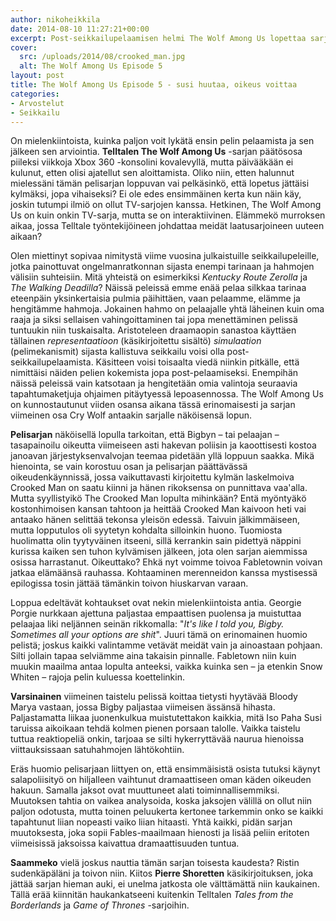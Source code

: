 ```yaml
---
author: nikoheikkila
date: 2014-08-10 11:27:21+00:00
excerpt: Post-seikkailupelaamisen helmi The Wolf Among Us lopettaa sarjan näköiseensä tyyliin — oikeus on voittanut taas, silmä silmästä ja rauha on maas.
cover:
  src: /uploads/2014/08/crooked_man.jpg
  alt: The Wolf Among Us Episode 5
layout: post
title: The Wolf Among Us Episode 5 - susi huutaa, oikeus voittaa
categories:
- Arvostelut
- Seikkailu
---
```


On mielenkiintoista, kuinka paljon voit lykätä ensin pelin pelaamista ja sen jälkeen sen arviointia. **Telltalen The Wolf Among Us** -sarjan päätösosa piileksi viikkoja Xbox 360 -konsolini kovalevyllä, mutta päivääkään ei kulunut, etten olisi ajatellut sen aloittamista. Oliko niin, etten halunnut mielessäni tämän pelisarjan loppuvan vai pelkäsinkö, että lopetus jättäisi kylmäksi, jopa vihaiseksi? Ei ole edes ensimmäinen kerta kun näin käy, joskin tutumpi ilmiö on ollut TV-sarjojen kanssa. Hetkinen, The Wolf Among Us on kuin onkin TV-sarja, mutta se on interaktiivinen. Elämmekö murroksen aikaa, jossa Telltale työntekijöineen johdattaa meidät laatusarjoineen uuteen aikaan?

Olen miettinyt sopivaa nimitystä viime vuosina julkaistuille seikkailupeleille, jotka painottuvat ongelmanratkonnan sijasta enempi tarinaan ja hahmojen välisiin suhteisiin. Mitä yhteistä on esimerkiksi _Kentucky Route Zerolla_ ja _The Walking Deadilla_? Näissä peleissä emme enää pelaa silkkaa tarinaa eteenpäin yksinkertaisia pulmia päihittäen, vaan pelaamme, elämme ja hengitämme hahmoja. Jokainen hahmo on pelaajalle yhtä läheinen kuin oma raaja ja siksi sellaisen vahingoittaminen tai jopa menettäminen pelissä tuntuukin niin tuskaisalta. Aristoteleen draamaopin sanastoa käyttäen tällainen _representaatioon_ (käsikirjoitettu sisältö) _simulaation_ (pelimekanismit) sijasta kallistuva seikkailu voisi olla post-seikkailupelaamista. Käsitteen voisi toisaalta viedä niinkin pitkälle, että nimittäisi näiden pelien kokemista jopa post-pelaamiseksi. Enempihän näissä peleissä vain katsotaan ja hengitetään omia valintoja seuraavia tapahtumaketjuja ohjaimen pitäytyessä lepoasennossa. The Wolf Among Us on kunnostautunut viiden osansa aikana tässä erinomaisesti ja sarjan viimeinen osa Cry Wolf antaakin sarjalle näköisensä lopun.

**Pelisarjan** näköisellä lopulla tarkoitan, että Bigbyn – tai pelaajan – tasapainoilu oikeutta viimeiseen asti hakevan poliisin ja kaoottisesti kostoa janoavan järjestyksenvalvojan teemaa pidetään yllä loppuun saakka. Mikä hienointa, se vain korostuu osan ja pelisarjan päättävässä oikeudenkäynnissä, jossa vaikuttavasti kirjoitettu kylmän laskelmoiva Crooked Man on saatu kiinni ja hänen rikoksensa on punnittava vaa'alla. Mutta syyllistyikö The Crooked Man lopulta mihinkään? Entä myöntyäkö kostonhimoisen kansan tahtoon ja heittää Crooked Man kaivoon heti vai antaako hänen selittää tekonsa yleisön edessä. Taivuin jälkimmäiseen, mutta lopputulos oli syytetyn kohdalta silloinkin huono. Tuomiosta huolimatta olin tyytyväinen itseeni, sillä kerrankin sain pidettyä näppini kurissa kaiken sen tuhon kylvämisen jälkeen, jota olen sarjan aiemmissa osissa harrastanut. Oikeuttako? Ehkä nyt voimme toivoa Fabletownin voivan jatkaa elämäänsä rauhassa. Kohtaaminen merenneidon kanssa mystisessä epilogissa tosin jättää tämänkin toivon hiuskarvan varaan.

Loppua edeltävät kohtaukset ovat nekin mielenkiintoista antia. Georgie Porgie nurkkaan ajettuna paljastaa empaattisen puolensa ja muistuttaa pelaajaa liki neljännen seinän rikkomalla: "_It's like I told you, Bigby. Sometimes all your options are shit_". Juuri tämä on erinomainen huomio pelistä; joskus kaikki valintamme vetävät meidät vain ja ainoastaan pohjaan. Silti jollain tapaa selviämme aina takaisin pinnalle. Fabletown niin kuin muukin maailma antaa lopulta anteeksi, vaikka kuinka sen – ja etenkin Snow Whiten – rajoja pelin kuluessa koettelinkin.

**Varsinainen** viimeinen taistelu pelissä koittaa tietysti hyytävää Bloody Marya vastaan, jossa Bigby paljastaa viimeisen ässänsä hihasta. Paljastamatta liikaa juonenkulkua muistutettakon kaikkia, mitä Iso Paha Susi taruissa aikoikaan tehdä kolmen pienen porsaan talolle. Vaikka taistelu tuttua reaktiopeliä onkin, tarjoaa se silti hykerryttävää naurua hienoissa viittauksissaan satuhahmojen lähtökohtiin.

Eräs huomio pelisarjaan liittyen on, että ensimmäisistä osista tutuksi käynyt salapoliisityö on hiljalleen vaihtunut dramaattiseen oman käden oikeuden hakuun. Samalla jaksot ovat muuttuneet alati toiminnallisemmiksi. Muutoksen tahtia on vaikea analysoida, koska jaksojen välillä on ollut niin paljon odotusta, mutta toinen peluukerta kertonee tarkemmin onko se kaikki tapahtunut liian nopeasti vaiko liian hitaasti. Yhtä kaikki, pidän sarjan muutoksesta, joka sopii Fables-maailmaan hienosti ja lisää peliin eritoten viimeisissä jaksoissa kaivattua dramaattisuuden tuntua.

**Saammeko** vielä joskus nauttia tämän sarjan toisesta kaudesta? Ristin sudenkäpäläni ja toivon niin. Kiitos **Pierre Shoretten** käsikirjoituksen, joka jättää sarjan hieman auki, ei unelma jatkosta ole välttämättä niin kaukainen. Tällä erää kiinnitän haukankatseeni kuitenkin Telltalen _Tales from the Borderlands_ ja _Game of Thrones_ -sarjoihin.
